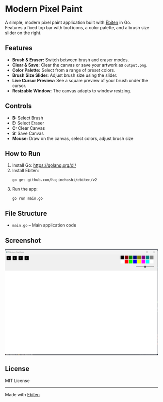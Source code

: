 # Modern Pixel Paint

A simple, modern pixel paint application built with [Ebiten](https://ebiten.org/) in Go.  
Features a fixed top bar with tool icons, a color palette, and a brush size slider on the right.

## Features

- **Brush & Eraser:** Switch between brush and eraser modes.
- **Clear & Save:** Clear the canvas or save your artwork as `output.png`.
- **Color Palette:** Select from a range of preset colors.
- **Brush Size Slider:** Adjust brush size using the slider.
- **Live Cursor Preview:** See a square preview of your brush under the cursor.
- **Resizable Window:** The canvas adapts to window resizing.

## Controls

- **B:** Select Brush
- **E:** Select Eraser
- **C:** Clear Canvas
- **S:** Save Canvas
- **Mouse:** Draw on the canvas, select colors, adjust brush size

## How to Run

1. Install Go: https://golang.org/dl/
2. Install Ebiten:
    ```
    go get github.com/hajimehoshi/ebiten/v2
    ```
3. Run the app:
    ```
    go run main.go
    ```

## File Structure

- `main.go` – Main application code

## Screenshot

![screenshot](https://github.com/Leul0M/pixel_paint/blob/main/Screenshot.png) <!-- Add a screenshot if available -->

## License

MIT License

---

Made with [Ebiten](https://ebiten.org/)

